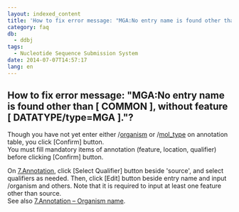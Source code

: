 ```yaml
---
layout: indexed_content
title: 'How to fix error message: "MGA:No entry name is found other than [ COMMON ], without feature [ DATATYPE/type=MGA ]."?'
category: faq
db:
  - ddbj
tags: 
  - Nucleotide Sequence Submission System
date: 2014-07-07T14:57:17
lang: en
---
```


## How to fix error message: "MGA:No entry name is found other than [ COMMON ], without feature [ DATATYPE/type=MGA ]."?

<p>Though you have not yet enter either /<a href="/ddbj/qualifiers-e.html#organism">organism</a> or /<a href="/ddbj/qualifiers-e.html#mol_type">mol_type</a> on annotation table, you click [Confirm] button. <br>You must fill mandatory items of annotation (feature, location, qualifier) before clicking [Confirm] button. </p>
<p>On <a href="/ddbj/web-submission-help-e.html#flow-7">7.Annotation</a>, click [Select Qualifier] button beside 'source', and select qualifiers as needed. Then, click [Edit] button beside entry name and input /organism and others. Note that it is required to input at least one feature other than source. <br>See also <a href="/ddbj/web-submission-help-e.html#flow-7-4">7.Annotation – Organism name</a>. </p>
